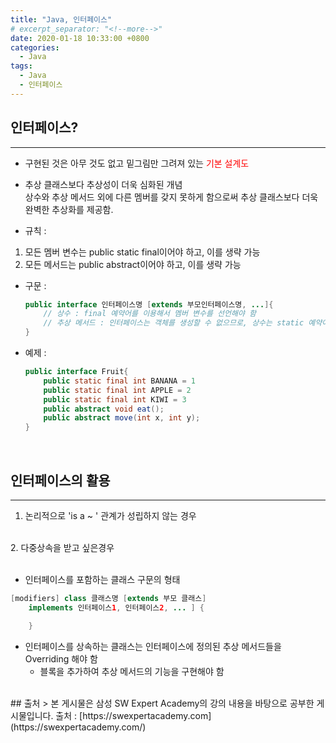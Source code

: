 ```yaml
---
title: "Java, 인터페이스"
# excerpt_separator: "<!--more-->"
date: 2020-01-18 10:33:00 +0800
categories: 
  - Java
tags: 
  - Java
  - 인터페이스
---
```


## 인터페이스?

***

- 구현된 것은 아무 것도 없고 밑그림만 그려져 있는 <span style="color:red">기본 설계도</span><br>

- 추상 클래스보다 추상성이 더욱 심화된 개념<br>
상수와 추상 메서드 외에 다른 멤버를 갖지 못하게 함으로써 추상 클래스보다 더욱 완벽한 추상화를 제공함.<br>

- 규칙 : 
1. 모든 멤버 변수는 public static final이어야 하고, 이를 생략 가능
2. 모든 메서드는 public abstract이어야 하고, 이를 생략 가능

- 구문 : 

    ```java
    public interface 인터페이스명 [extends 부모인터페이스명, ...]{
        // 상수 : final 예약어를 이용해서 멤버 변수를 선언해야 함
        // 추상 메서드 : 인터페이스는 객체를 생성할 수 없으므로, 상수는 static 예약어를 붙여서 선언해야 함
    }
    ```

- 예제 :

    ```java
    public interface Fruit{
        public static final int BANANA = 1
        public static final int APPLE = 2
        public static final int KIWI = 3
        public abstract void eat();
        public abstract move(int x, int y);
    }
    ```
<br>

## 인터페이스의 활용
***

1. 논리적으로 'is a ~ ' 관계가 성립하지 않는 경우<br>
<br>
2. 다중상속을 받고 싶은경우<br>

<br>

- 인터페이스를 포함하는 클래스 구문의 형태
```java
[modifiers] class 클래스명 [extends 부모 클래스]
    implements 인터페이스1, 인터페이스2, ... ] {

    }
```
- 인터페이스를 상속하는 클래스는 인터페이스에 정의된 추상 메서드들을 Overriding 해야 함
    - 블록을 추가하여 추상 메서드의 기능을 구현해야 함



<br>
## 출처
> 본 게시물은 삼성 SW Expert Academy의 강의 내용을 바탕으로 공부한 게시물입니다.
출처 : [https://swexpertacademy.com](https://swexpertacademy.com/)



